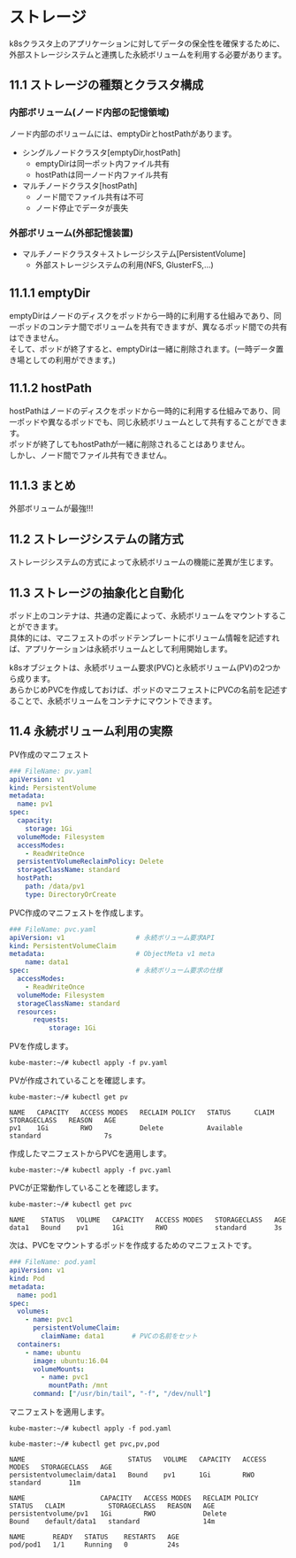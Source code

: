# ストレージ
k8sクラスタ上のアプリケーションに対してデータの保全性を確保するために、外部ストレージシステムと連携した永続ボリュームを利用する必要があります。
## 11.1 ストレージの種類とクラスタ構成
### 内部ボリューム(ノード内部の記憶領域)
ノード内部のボリュームには、emptyDirとhostPathがあります。

- シングルノードクラスタ\[emptyDir,hostPath\]
    - emptyDirは同一ポット内ファイル共有
    - hostPathは同一ノード内ファイル共有
- マルチノードクラスタ\[hostPath\]
    - ノード間でファイル共有は不可
    - ノード停止でデータが喪失

### 外部ボリューム(外部記憶装置)
- マルチノードクラスタ＋ストレージシステム\[PersistentVolume\]
    - 外部ストレージシステムの利用(NFS, GlusterFS,...)

## 11.1.1 emptyDir
emptyDirはノードのディスクをポッドから一時的に利用する仕組みであり、同一ポッドのコンテナ間でボリュームを共有できますが、異なるポッド間での共有はできません。  
そして、ポッドが終了すると、emptyDirは一緒に削除されます。(一時データ置き場としての利用ができます。)
## 11.1.2 hostPath
hostPathはノードのディスクをポッドから一時的に利用する仕組みであり、同一ポッドや異なるポッドでも、同じ永続ボリュームとして共有することができます。  
ポッドが終了してもhostPathが一緒に削除されることはありません。  
しかし、ノード間でファイル共有できません。

## 11.1.3 まとめ
外部ボリュームが最強!!!

## 11.2 ストレージシステムの諸方式
ストレージシステムの方式によって永続ボリュームの機能に差異が生じます。
## 11.3 ストレージの抽象化と自動化
ポッド上のコンテナは、共通の定義によって、永続ボリュームをマウントすることができます。  
具体的には、マニフェストのポッドテンプレートにボリューム情報を記述すれば、アプリケーションは永続ボリュームとして利用開始します。
  
k8sオブジェクトは、永続ボリューム要求(PVC)と永続ボリューム(PV)の2つから成ります。  
あらかじめPVCを作成しておけば、ポッドのマニフェストにPVCの名前を記述することで、永続ボリュームをコンテナにマウントできます。
## 11.4 永続ボリューム利用の実際
PV作成のマニフェスト
```yaml
### FileName: pv.yaml
apiVersion: v1
kind: PersistentVolume
metadata:
  name: pv1
spec:
  capacity:
    storage: 1Gi
  volumeMode: Filesystem
  accessModes:
    - ReadWriteOnce
  persistentVolumeReclaimPolicy: Delete
  storageClassName: standard
  hostPath:
    path: /data/pv1
    type: DirectoryOrCreate
```
PVC作成のマニフェストを作成します。
```yaml
### FileName: pvc.yaml
apiVersion: v1                  # 永続ボリューム要求API
kind: PersistentVolumeClaim
metadata:                       # ObjectMeta v1 meta
    name: data1
spec:                           # 永続ボリューム要求の仕様
  accessModes:
    - ReadWriteOnce
  volumeMode: Filesystem
  storageClassName: standard
  resources:
      requests:
          storage: 1Gi
```
PVを作成します。
```
kube-master:~/# kubectl apply -f pv.yaml
```
PVが作成されていることを確認します。
```
kube-master:~/# kubectl get pv
```
```
NAME   CAPACITY   ACCESS MODES   RECLAIM POLICY   STATUS      CLAIM   STORAGECLASS   REASON   AGE
pv1    1Gi        RWO            Delete           Available           standard                7s
```
作成したマニフェストからPVCを適用します。
```
kube-master:~/# kubectl apply -f pvc.yaml
```
PVCが正常動作していることを確認します。
```
kube-master:~/# kubectl get pvc
```
```
NAME    STATUS   VOLUME   CAPACITY   ACCESS MODES   STORAGECLASS   AGE
data1   Bound    pv1      1Gi        RWO            standard       3s
```
次は、PVCをマウントするポッドを作成するためのマニフェストです。
```yaml
### FileName: pod.yaml
apiVersion: v1
kind: Pod
metadata:
  name: pod1
spec:
  volumes:
    - name: pvc1
      persistentVolumeClaim:
        claimName: data1       # PVCの名前をセット
  containers:
    - name: ubuntu
      image: ubuntu:16.04
      volumeMounts:
        - name: pvc1
          mountPath: /mnt
      command: ["/usr/bin/tail", "-f", "/dev/null"]
```
マニフェストを適用します。
```
kube-master:~/# kubectl apply -f pod.yaml
```
```
kube-master:~/# kubectl get pvc,pv,pod
```
```
NAME                          STATUS   VOLUME   CAPACITY   ACCESS MODES   STORAGECLASS   AGE
persistentvolumeclaim/data1   Bound    pv1      1Gi        RWO            standard       11m

NAME                   CAPACITY   ACCESS MODES   RECLAIM POLICY   STATUS   CLAIM           STORAGECLASS   REASON   AGE
persistentvolume/pv1   1Gi        RWO            Delete           Bound    default/data1   standard                14m

NAME       READY   STATUS    RESTARTS   AGE
pod/pod1   1/1     Running   0          24s
```
